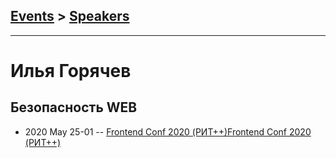 ## [Events](../README.md) > [Speakers](../speakers.md)
---

# Илья Горячев

## Безопасность WEB
- 2020 May 25-01 -- [Frontend Conf 2020 (РИТ++)](https://www.youtube.com/watch?v=u8dW6i87WPc,https://www.youtube.com/watch?v=8JbFN-kOTl4)[Frontend Conf 2020 (РИТ++)](https://www.youtube.com/watch?v=u8dW6i87WPc,https://www.youtube.com/watch?v=8JbFN-kOTl4)    

